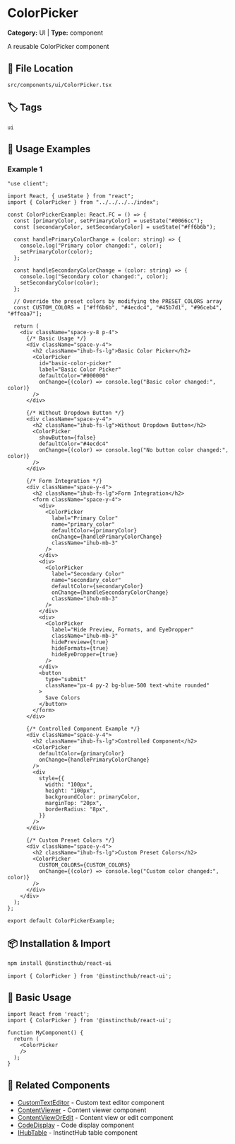 # ColorPicker

**Category:** UI | **Type:** component

A reusable ColorPicker component

## 📁 File Location

`src/components/ui/ColorPicker.tsx`

## 🏷️ Tags

`ui`

## 📖 Usage Examples

### Example 1

```tsx
"use client";

import React, { useState } from "react";
import { ColorPicker } from "../../../../index";

const ColorPickerExample: React.FC = () => {
  const [primaryColor, setPrimaryColor] = useState("#0066cc");
  const [secondaryColor, setSecondaryColor] = useState("#ff6b6b");

  const handlePrimaryColorChange = (color: string) => {
    console.log("Primary color changed:", color);
    setPrimaryColor(color);
  };

  const handleSecondaryColorChange = (color: string) => {
    console.log("Secondary color changed:", color);
    setSecondaryColor(color);
  };

  // Override the preset colors by modifying the PRESET_COLORS array
  const CUSTOM_COLORS = ["#ff6b6b", "#4ecdc4", "#45b7d1", "#96ceb4", "#ffeaa7"];

  return (
    <div className="space-y-8 p-4">
      {/* Basic Usage */}
      <div className="space-y-4">
        <h2 className="ihub-fs-lg">Basic Color Picker</h2>
        <ColorPicker
          id="basic-color-picker"
          label="Basic Color Picker"
          defaultColor="#000000"
          onChange={(color) => console.log("Basic color changed:", color)}
        />
      </div>

      {/* Without Dropdown Button */}
      <div className="space-y-4">
        <h2 className="ihub-fs-lg">Without Dropdown Button</h2>
        <ColorPicker
          showButton={false}
          defaultColor="#4ecdc4"
          onChange={(color) => console.log("No button color changed:", color)}
        />
      </div>

      {/* Form Integration */}
      <div className="space-y-4">
        <h2 className="ihub-fs-lg">Form Integration</h2>
        <form className="space-y-4">
          <div>
            <ColorPicker
              label="Primary Color"
              name="primary_color"
              defaultColor={primaryColor}
              onChange={handlePrimaryColorChange}
              className="ihub-mb-3"
            />
          </div>
          <div>
            <ColorPicker
              label="Secondary Color"
              name="secondary_color"
              defaultColor={secondaryColor}
              onChange={handleSecondaryColorChange}
              className="ihub-mb-3"
            />
          </div>
          <div>
            <ColorPicker
              label="Hide Preview, Formats, and EyeDropper"
              className="ihub-mb-3"
              hidePreview={true}
              hideFormats={true}
              hideEyeDropper={true}
            />
          </div>
          <button
            type="submit"
            className="px-4 py-2 bg-blue-500 text-white rounded"
          >
            Save Colors
          </button>
        </form>
      </div>

      {/* Controlled Component Example */}
      <div className="space-y-4">
        <h2 className="ihub-fs-lg">Controlled Component</h2>
        <ColorPicker
          defaultColor={primaryColor}
          onChange={handlePrimaryColorChange}
        />
        <div
          style={{
            width: "100px",
            height: "100px",
            backgroundColor: primaryColor,
            marginTop: "20px",
            borderRadius: "8px",
          }}
        />
      </div>

      {/* Custom Preset Colors */}
      <div className="space-y-4">
        <h2 className="ihub-fs-lg">Custom Preset Colors</h2>
        <ColorPicker
          CUSTOM_COLORS={CUSTOM_COLORS}
          onChange={(color) => console.log("Custom color changed:", color)}
        />
      </div>
    </div>
  );
};

export default ColorPickerExample;

```

## 📦 Installation & Import

```bash
npm install @instincthub/react-ui
```

```tsx
import { ColorPicker } from '@instincthub/react-ui';
```

## 🚀 Basic Usage

```tsx
import React from 'react';
import { ColorPicker } from '@instincthub/react-ui';

function MyComponent() {
  return (
    <ColorPicker
    />
  );
}
```

## 🔗 Related Components

- [CustomTextEditor](./CustomTextEditor.md) - Custom text editor component
- [ContentViewer](./ContentViewer.md) - Content viewer component
- [ContentViewOrEdit](./ContentViewOrEdit.md) - Content view or edit component
- [CodeDisplay](./CodeDisplay.md) - Code display component
- [IHubTable](./IHubTable.md) - InstinctHub table component

